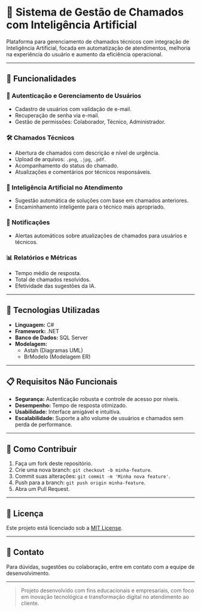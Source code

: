 # 🎯 Sistema de Gestão de Chamados com Inteligência Artificial

Plataforma para gerenciamento de chamados técnicos com integração de Inteligência Artificial, focada em automatização de atendimentos, melhoria na experiência do usuário e aumento da eficiência operacional.

---

## 📌 Funcionalidades

### 🔐 Autenticação e Gerenciamento de Usuários
- Cadastro de usuários com validação de e-mail.
- Recuperação de senha via e-mail.
- Gestão de permissões: Colaborador, Técnico, Administrador.

### 🛠️ Chamados Técnicos
- Abertura de chamados com descrição e nível de urgência.
- Upload de arquivos: `.png`, `.jpg`, `.pdf`.
- Acompanhamento do status do chamado.
- Atualizações e comentários por técnicos responsáveis.

### 🤖 Inteligência Artificial no Atendimento
- Sugestão automática de soluções com base em chamados anteriores.
- Encaminhamento inteligente para o técnico mais apropriado.

### 📢 Notificações
- Alertas automáticos sobre atualizações de chamados para usuários e técnicos.

### 📊 Relatórios e Métricas
- Tempo médio de resposta.
- Total de chamados resolvidos.
- Efetividade das sugestões da IA.

---

## 🧰 Tecnologias Utilizadas

- **Linguagem:** C#
- **Framework:** .NET
- **Banco de Dados:** SQL Server
- **Modelagem:**
  - Astah (Diagramas UML)
  - BrModelo (Modelagem ER)

---

## 📋 Requisitos Não Funcionais

- **Segurança:** Autenticação robusta e controle de acesso por níveis.
- **Desempenho:** Tempo de resposta otimizado.
- **Usabilidade:** Interface amigável e intuitiva.
- **Escalabilidade:** Suporte a alto volume de usuários e chamados sem perda de performance.

---

## 🚀 Como Contribuir

1. Faça um fork deste repositório.
2. Crie uma nova branch: `git checkout -b minha-feature`.
3. Commit suas alterações: `git commit -m 'Minha nova feature'`.
4. Push para a branch: `git push origin minha-feature`.
5. Abra um Pull Request.

---

## 📄 Licença

Este projeto está licenciado sob a [MIT License](LICENSE).

---

## 👥 Contato

Para dúvidas, sugestões ou colaboração, entre em contato com a equipe de desenvolvimento.

---

> Projeto desenvolvido com fins educacionais e empresariais, com foco em inovação tecnológica e transformação digital no atendimento ao cliente.
